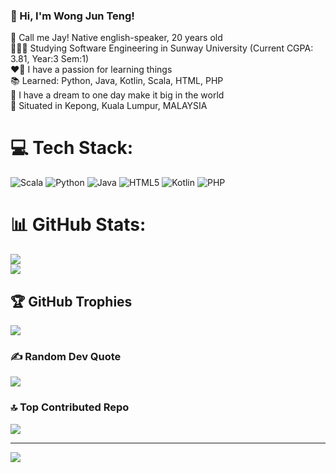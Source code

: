 <!-- Start of bio -->
### 👋 Hi, I'm Wong Jun Teng!

📝 Call me Jay! Native english-speaker, 20 years old <br/>
👨🏻‍💻 Studying Software Engineering in Sunway University (Current CGPA: 3.81, Year:3  Sem:1) <br/>
❤️‍🔥 I have a passion for learning things <br/>
📚 Learned: Python, Java, Kotlin, Scala, HTML, PHP <br/>
💭 I have a dream to one day make it big in the world <br/>
🏢 Situated in Kepong, Kuala Lumpur, MALAYSIA <br/>

<!-- Credits to: GPRM-->
# 💻 Tech Stack:
![Scala](https://img.shields.io/badge/scala-%23DC322F.svg?style=for-the-badge&logo=scala&logoColor=white) ![Python](https://img.shields.io/badge/python-3670A0?style=for-the-badge&logo=python&logoColor=ffdd54) ![Java](https://img.shields.io/badge/java-%23ED8B00.svg?style=for-the-badge&logo=openjdk&logoColor=white) ![HTML5](https://img.shields.io/badge/html5-%23E34F26.svg?style=for-the-badge&logo=html5&logoColor=white) ![Kotlin](https://img.shields.io/badge/kotlin-%237F52FF.svg?style=for-the-badge&logo=kotlin&logoColor=white) ![PHP](https://img.shields.io/badge/php-%23777BB4.svg?style=for-the-badge&logo=php&logoColor=white)
# 📊 GitHub Stats:
![](https://github-readme-stats.vercel.app/api?username=WongJunTeng04&theme=radical&hide_border=false&include_all_commits=true&count_private=true)<br/>
![](https://github-readme-streak-stats.herokuapp.com/?user=WongJunTeng04&theme=radical&hide_border=false)<br/>

## 🏆 GitHub Trophies
![](https://github-profile-trophy.vercel.app/?username=WongJunTeng04&theme=tokyonight&no-frame=false&no-bg=true&margin-w=4)

### ✍️ Random Dev Quote
![](https://quotes-github-readme.vercel.app/api?type=horizontal&theme=radical)

### 🔝 Top Contributed Repo
![](https://github-contributor-stats.vercel.app/api?username=WongJunTeng04&limit=5&theme=radical&combine_all_yearly_contributions=true)

---
[![](https://visitcount.itsvg.in/api?id=WongJunTeng04&icon=0&color=0)](https://visitcount.itsvg.in)

<!-- Proudly created with GPRM ( https://gprm.itsvg.in ) -->

